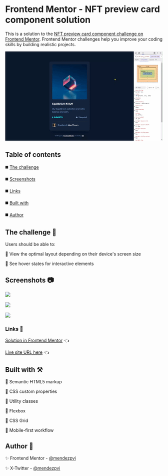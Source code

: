 # Frontend Mentor - NFT preview card component solution

This is a solution to the [NFT preview card component challenge on Frontend Mentor](https://www.frontendmentor.io/challenges/nft-preview-card-component-SbdUL_w0U). Frontend Mentor challenges help you improve your coding skills by building realistic projects. 

![](./assets/screenshots/sample.gif)

## Table of contents

◼️ [The challenge](#the-challenge-muscle)

◼️ [Screenshots](#screenshots-camera)

◼️ [Links](#links-link)

◼️ [Built with](#built-with-hammer_and_pick)

◼️ [Author](#author-beginner)


## The challenge :muscle:

Users should be able to:

🎯 View the optimal layout depending on their device's screen size

🎯 See hover states for interactive elements


## Screenshots :camera:

![](./assets/screenshots/mobile.avif)

![](./assets/screenshots/desktop.avif)

![](./assets/screenshots/desktop-states.avif)


### Links :link:

[Solution in Frontend Mentor](https://www.frontendmentor.io/solutions/nft-preview-card-component-using-css-nesting-9Vmj28MQQs) 👈

[Live site URL here](https://mendezpvi.github.io/fem-nft-preview-card-component) 👈


## Built with :hammer_and_pick:

📌 Semantic HTML5 markup

📌 CSS custom properties

📌 Utility classes

📌 Flexbox

📌 CSS Grid

📌 Mobile-first workflow


## Author :beginner:

✨ Frontend Mentor - [@mendezpvi](https://www.frontendmentor.io/profile/mendezpvi)

✨ X-Twitter - [@mendezpvi](https://x.com/mendezpvi)